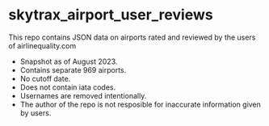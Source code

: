 # skytrax_airport_user_reviews
This repo contains JSON data on airports rated and reviewed by the users of airlinequality.com 

*  Snapshot as of August 2023.
*  Contains separate 969 airports.
*  No cutoff date.
*  Does not contain iata codes.
*  Usernames are removed intentionally.
*  The author of the repo is not resposible for inaccurate information given by users.
